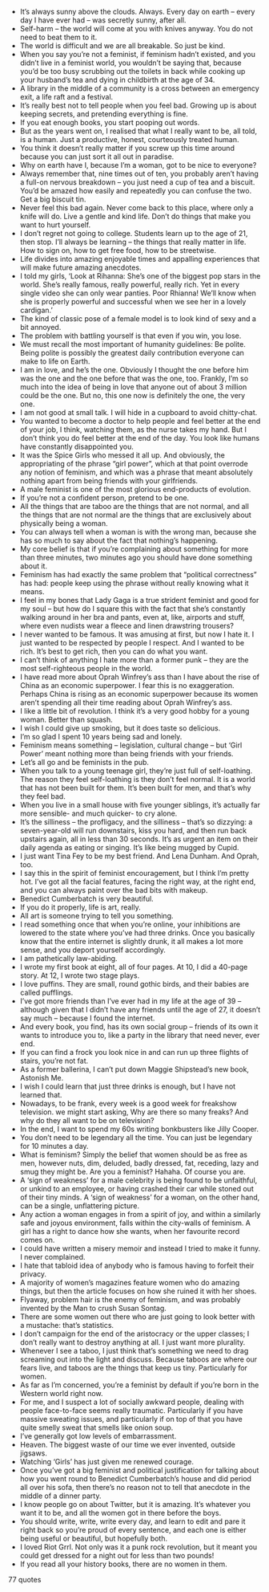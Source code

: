  - It’s always sunny above the clouds. Always. Every day on earth – every day I have ever had – was secretly sunny, after all.
 - Self-harm – the world will come at you with knives anyway. You do not need to beat them to it.
 - The world is difficult and we are all breakable. So just be kind.
 - When you say you’re not a feminist, if feminism hadn’t existed, and you didn’t live in a feminist world, you wouldn’t be saying that, because you’d be too busy scrubbing out the toilets in back while cooking up your husband’s tea and dying in childbirth at the age of 34.
 - A library in the middle of a community is a cross between an emergency exit, a life raft and a festival.
 - It’s really best not to tell people when you feel bad. Growing up is about keeping secrets, and pretending everything is fine.
 - If you eat enough books, you start pooping out words.
 - But as the years went on, I realised that what I really want to be, all told, is a human. Just a productive, honest, courteously treated human.
 - You think it doesn’t really matter if you screw up this time around because you can just sort it all out in paradise.
 - Why on earth have I, because I’m a woman, got to be nice to everyone?
 - Always remember that, nine times out of ten, you probably aren’t having a full-on nervous breakdown – you just need a cup of tea and a biscuit. You’d be amazed how easily and repeatedly you can confuse the two. Get a big biscuit tin.
 - Never feel this bad again. Never come back to this place, where only a knife will do. Live a gentle and kind life. Don’t do things that make you want to hurt yourself.
 - I don’t regret not going to college. Students learn up to the age of 21, then stop. I’ll always be learning – the things that really matter in life. How to sign on, how to get free food, how to be streetwise.
 - Life divides into amazing enjoyable times and appalling experiences that will make future amazing anecdotes.
 - I told my girls, ‘Look at Rihanna: She’s one of the biggest pop stars in the world. She’s really famous, really powerful, really rich. Yet in every single video she can only wear panties. Poor Rhianna! We’ll know when she is properly powerful and successful when we see her in a lovely cardigan.’
 - The kind of classic pose of a female model is to look kind of sexy and a bit annoyed.
 - The problem with battling yourself is that even if you win, you lose.
 - We must recall the most important of humanity guidelines: Be polite. Being polite is possibly the greatest daily contribution everyone can make to life on Earth.
 - I am in love, and he’s the one. Obviously I thought the one before him was the one and the one before that was the one, too. Frankly, I’m so much into the idea of being in love that anyone out of about 3 million could be the one. But no, this one now is definitely the one, the very one.
 - I am not good at small talk. I will hide in a cupboard to avoid chitty-chat.
 - You wanted to become a doctor to help people and feel better at the end of your job, I think, watching them, as the nurse takes my hand. But I don’t think you do feel better at the end of the day. You look like humans have constantly disappointed you.
 - It was the Spice Girls who messed it all up. And obviously, the appropriating of the phrase “girl power”, which at that point overrode any notion of feminism, and which was a phrase that meant absolutely nothing apart from being friends with your girlfriends.
 - A male feminist is one of the most glorious end-products of evolution.
 - If you’re not a confident person, pretend to be one.
 - All the things that are taboo are the things that are not normal, and all the things that are not normal are the things that are exclusively about physically being a woman.
 - You can always tell when a woman is with the wrong man, because she has so much to say about the fact that nothing’s happening.
 - My core belief is that if you’re complaining about something for more than three minutes, two minutes ago you should have done something about it.
 - Feminism has had exactly the same problem that “political correctness” has had: people keep using the phrase without really knowing what it means.
 - I feel in my bones that Lady Gaga is a true strident feminist and good for my soul – but how do I square this with the fact that she’s constantly walking around in her bra and pants, even at, like, airports and stuff, where even nudists wear a fleece and linen drawstring trousers?
 - I never wanted to be famous. It was amusing at first, but now I hate it. I just wanted to be respected by people I respect. And I wanted to be rich. It’s best to get rich, then you can do what you want.
 - I can’t think of anything I hate more than a former punk – they are the most self-righteous people in the world.
 - I have read more about Oprah Winfrey’s ass than I have about the rise of China as an economic superpower. I fear this is no exaggeration. Perhaps China is rising as an economic superpower because its women aren’t spending all their time reading about Oprah Winfrey’s ass.
 - I like a little bit of revolution. I think it’s a very good hobby for a young woman. Better than squash.
 - I wish I could give up smoking, but it does taste so delicious.
 - I’m so glad I spent 10 years being sad and lonely.
 - Feminism means something – legislation, cultural change – but ‘Girl Power’ meant nothing more than being friends with your friends.
 - Let’s all go and be feminists in the pub.
 - When you talk to a young teenage girl, they’re just full of self-loathing. The reason they feel self-loathing is they don’t feel normal. It is a world that has not been built for them. It’s been built for men, and that’s why they feel bad.
 - When you live in a small house with five younger siblings, it’s actually far more sensible- and much quicker- to cry alone.
 - It’s the silliness – the profligacy, and the silliness – that’s so dizzying: a seven-year-old will run downstairs, kiss you hard, and then run back upstairs again, all in less than 30 seconds. It’s as urgent an item on their daily agenda as eating or singing. It’s like being mugged by Cupid.
 - I just want Tina Fey to be my best friend. And Lena Dunham. And Oprah, too.
 - I say this in the spirit of feminist encouragement, but I think I’m pretty hot. I’ve got all the facial features, facing the right way, at the right end, and you can always paint over the bad bits with makeup.
 - Benedict Cumberbatch is very beautiful.
 - If you do it properly, life is art, really.
 - All art is someone trying to tell you something.
 - I read something once that when you’re online, your inhibitions are lowered to the state where you’ve had three drinks. Once you basically know that the entire internet is slightly drunk, it all makes a lot more sense, and you deport yourself accordingly.
 - I am pathetically law-abiding.
 - I wrote my first book at eight, all of four pages. At 10, I did a 40-page story. At 12, I wrote two stage plays.
 - I love puffins. They are small, round gothic birds, and their babies are called pufflings.
 - I’ve got more friends than I’ve ever had in my life at the age of 39 – although given that I didn’t have any friends until the age of 27, it doesn’t say much – because I found the internet.
 - And every book, you find, has its own social group – friends of its own it wants to introduce you to, like a party in the library that need never, ever end.
 - If you can find a frock you look nice in and can run up three flights of stairs, you’re not fat.
 - As a former ballerina, I can’t put down Maggie Shipstead’s new book, Astonish Me.
 - I wish I could learn that just three drinks is enough, but I have not learned that.
 - Nowadays, to be frank, every week is a good week for freakshow television. we might start asking, Why are there so many freaks? And why do they all want to be on television?
 - In the end, I want to spend my 60s writing bonkbusters like Jilly Cooper.
 - You don’t need to be legendary all the time. You can just be legendary for 10 minutes a day.
 - What is feminism? Simply the belief that women should be as free as men, however nuts, dim, deluded, badly dressed, fat, receding, lazy and smug they might be. Are you a feminist? Hahaha. Of course you are.
 - A ‘sign of weakness’ for a male celebrity is being found to be unfaithful, or unkind to an employee, or having crashed their car while stoned out of their tiny minds. A ‘sign of weakness’ for a woman, on the other hand, can be a single, unflattering picture.
 - Any action a woman engages in from a spirit of joy, and within a similarly safe and joyous environment, falls within the city-walls of feminism. A girl has a right to dance how she wants, when her favourite record comes on.
 - I could have written a misery memoir and instead I tried to make it funny. I never complained.
 - I hate that tabloid idea of anybody who is famous having to forfeit their privacy.
 - A majority of women’s magazines feature women who do amazing things, but then the article focuses on how she ruined it with her shoes.
 - Flyaway, problem hair is the enemy of feminism, and was probably invented by the Man to crush Susan Sontag.
 - There are some women out there who are just going to look better with a mustache: that’s statistics.
 - I don’t campaign for the end of the aristocracy or the upper classes; I don’t really want to destroy anything at all. I just want more plurality.
 - Whenever I see a taboo, I just think that’s something we need to drag screaming out into the light and discuss. Because taboos are where our fears live, and taboos are the things that keep us tiny. Particularly for women.
 - As far as I’m concerned, you’re a feminist by default if you’re born in the Western world right now.
 - For me, and I suspect a lot of socially awkward people, dealing with people face-to-face seems really traumatic. Particularly if you have massive sweating issues, and particularly if on top of that you have quite smelly sweat that smells like onion soup.
 - I’ve generally got low levels of embarrassment.
 - Heaven. The biggest waste of our time we ever invented, outside jigsaws.
 - Watching ‘Girls’ has just given me renewed courage.
 - Once you’ve got a big feminist and political justification for talking about how you went round to Benedict Cumberbatch’s house and did period all over his sofa, then there’s no reason not to tell that anecdote in the middle of a dinner party.
 - I know people go on about Twitter, but it is amazing. It’s whatever you want it to be, and all the women got in there before the boys.
 - You should write, write, write every day, and learn to edit and pare it right back so you’re proud of every sentence, and each one is either being useful or beautiful, but hopefully both.
 - I loved Riot Grrl. Not only was it a punk rock revolution, but it meant you could get dressed for a night out for less than two pounds!
 - If you read all your history books, there are no women in them.

77 quotes